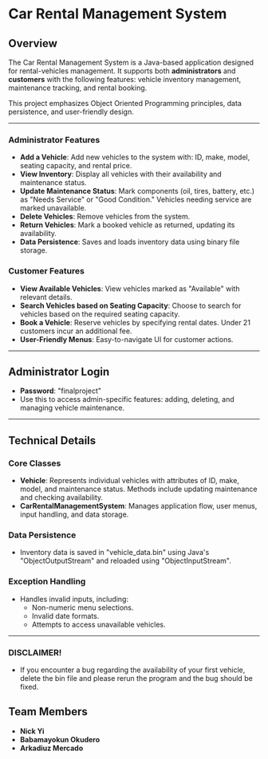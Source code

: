 # **Car Rental Management System**

## **Overview**
The Car Rental Management System is a Java-based application designed for rental-vehicles management. It supports both **administrators** and **customers** with the following features: vehicle inventory management, maintenance tracking, and rental booking.

This project emphasizes Object Oriented Programming principles, data persistence, and user-friendly design.

---

### **Administrator Features**
- **Add a Vehicle**: Add new vehicles to the system with: ID, make, model, seating capacity, and rental price.
- **View Inventory**: Display all vehicles with their availability and maintenance status.
- **Update Maintenance Status**: Mark components (oil, tires, battery, etc.) as "Needs Service" or "Good Condition." Vehicles needing service are marked unavailable.
- **Delete Vehicles**: Remove vehicles from the system.
- **Return Vehicles**: Mark a booked vehicle as returned, updating its availability.
- **Data Persistence**: Saves and loads inventory data using binary file storage.

### **Customer Features**
- **View Available Vehicles**: View vehicles marked as "Available" with relevant details.
- **Search Vehicles based on Seating Capacity**: Choose to search for vehicles based on the required seating capacity. 
- **Book a Vehicle**: Reserve vehicles by specifying rental dates. Under 21 customers incur an additional fee.
- **User-Friendly Menus**: Easy-to-navigate UI for customer actions.

---

## **Administrator Login**
- **Password**: "finalproject"
- Use this to access admin-specific features: adding, deleting, and managing vehicle maintenance.

---

## **Technical Details**

### **Core Classes**
- **Vehicle**: Represents individual vehicles with attributes of ID, make, model, and maintenance status. Methods include updating maintenance and checking availability.
- **CarRentalManagementSystem**: Manages application flow, user menus, input handling, and data storage.

### **Data Persistence**
- Inventory data is saved in "vehicle_data.bin" using Java's "ObjectOutputStream" and reloaded using "ObjectInputStream".

### **Exception Handling**
- Handles invalid inputs, including:
  - Non-numeric menu selections.
  - Invalid date formats.
  - Attempts to access unavailable vehicles.

---

### **DISCLAIMER!**
- If you encounter a bug regarding the availability of your first vehicle, delete the bin file and please rerun the program and the bug should be fixed. 

## **Team Members**
- **Nick Yi**
- **Babamayokun Okudero**
- **Arkadiuz Mercado**

